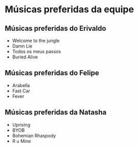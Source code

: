 # Músicas preferidas da equipe

## Músicas preferidas do Erivaldo

* Welcome to the jungle
* Damn Lie
* Todos os meus passos
* Buried Alive

## Músicas preferidas do Felipe

* Arabella
* Fast Car
* Fever

## Músicas preferidas da Natasha

* Uprising
* BYOB
* Bohemian Rhaspody
* R u Mine

